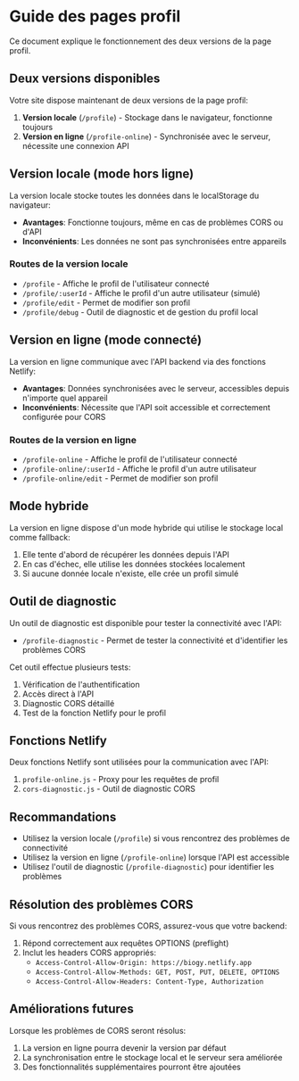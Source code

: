 # Guide des pages profil

Ce document explique le fonctionnement des deux versions de la page profil.

## Deux versions disponibles

Votre site dispose maintenant de deux versions de la page profil:

1. **Version locale** (`/profile`) - Stockage dans le navigateur, fonctionne toujours
2. **Version en ligne** (`/profile-online`) - Synchronisée avec le serveur, nécessite une connexion API

## Version locale (mode hors ligne)

La version locale stocke toutes les données dans le localStorage du navigateur:

- **Avantages**: Fonctionne toujours, même en cas de problèmes CORS ou d'API
- **Inconvénients**: Les données ne sont pas synchronisées entre appareils

### Routes de la version locale

- `/profile` - Affiche le profil de l'utilisateur connecté
- `/profile/:userId` - Affiche le profil d'un autre utilisateur (simulé)
- `/profile/edit` - Permet de modifier son profil
- `/profile/debug` - Outil de diagnostic et de gestion du profil local

## Version en ligne (mode connecté)

La version en ligne communique avec l'API backend via des fonctions Netlify:

- **Avantages**: Données synchronisées avec le serveur, accessibles depuis n'importe quel appareil
- **Inconvénients**: Nécessite que l'API soit accessible et correctement configurée pour CORS

### Routes de la version en ligne

- `/profile-online` - Affiche le profil de l'utilisateur connecté
- `/profile-online/:userId` - Affiche le profil d'un autre utilisateur
- `/profile-online/edit` - Permet de modifier son profil

## Mode hybride

La version en ligne dispose d'un mode hybride qui utilise le stockage local comme fallback:

1. Elle tente d'abord de récupérer les données depuis l'API
2. En cas d'échec, elle utilise les données stockées localement
3. Si aucune donnée locale n'existe, elle crée un profil simulé

## Outil de diagnostic

Un outil de diagnostic est disponible pour tester la connectivité avec l'API:

- `/profile-diagnostic` - Permet de tester la connectivité et d'identifier les problèmes CORS

Cet outil effectue plusieurs tests:
1. Vérification de l'authentification
2. Accès direct à l'API
3. Diagnostic CORS détaillé
4. Test de la fonction Netlify pour le profil

## Fonctions Netlify

Deux fonctions Netlify sont utilisées pour la communication avec l'API:

1. `profile-online.js` - Proxy pour les requêtes de profil
2. `cors-diagnostic.js` - Outil de diagnostic CORS

## Recommandations

- Utilisez la version locale (`/profile`) si vous rencontrez des problèmes de connectivité
- Utilisez la version en ligne (`/profile-online`) lorsque l'API est accessible
- Utilisez l'outil de diagnostic (`/profile-diagnostic`) pour identifier les problèmes

## Résolution des problèmes CORS

Si vous rencontrez des problèmes CORS, assurez-vous que votre backend:

1. Répond correctement aux requêtes OPTIONS (preflight)
2. Inclut les headers CORS appropriés:
   - `Access-Control-Allow-Origin: https://biogy.netlify.app`
   - `Access-Control-Allow-Methods: GET, POST, PUT, DELETE, OPTIONS`
   - `Access-Control-Allow-Headers: Content-Type, Authorization`

## Améliorations futures

Lorsque les problèmes de CORS seront résolus:

1. La version en ligne pourra devenir la version par défaut
2. La synchronisation entre le stockage local et le serveur sera améliorée
3. Des fonctionnalités supplémentaires pourront être ajoutées
